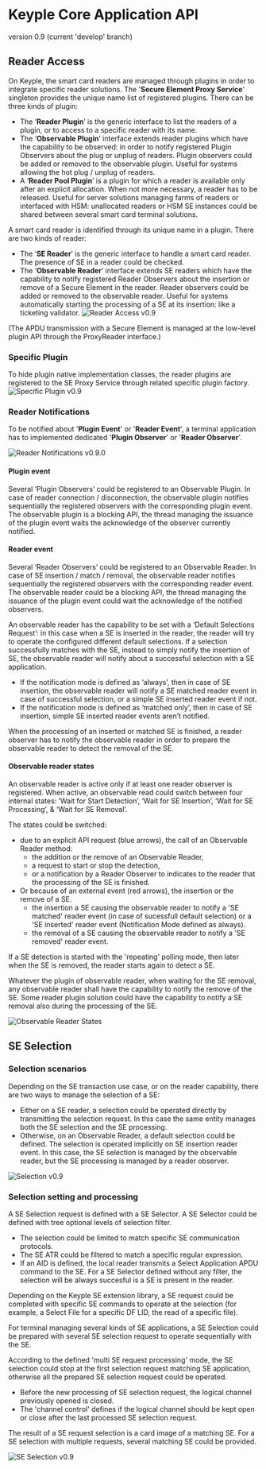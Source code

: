 # Keyple Core Application API
version 0.9 (current 'develop' branch)

## Reader Access
On Keyple, the smart card readers are managed through plugins in order to integrate specific reader solutions.
The '**Secure Element Proxy Service**' singleton provides the unique name list of registered plugins. There can be three kinds of plugin:
 - The ‘**Reader Plugin**’ is the generic interface to list the readers of a plugin, or to access to a specific reader with its name.
 - The ‘**Observable Plugin**’ interface extends reader plugins which have the capability to be observed: in order to notify registered Plugin Observers about the plug or unplug of readers. Plugin observers could be added or removed to the observable plugin. Useful for systems allowing the hot plug / unplug of readers.
 - A ‘**Reader Pool Plugin**’ is a plugin for which a reader is available only after an explicit allocation. When not more necessary, a reader has to be released. Useful for server solutions managing farms of readers or interfaced with HSM: unallocated readers or HSM SE instances could be shared between several smart card terminal solutions.

A smart card reader is identified through its unique name in a plugin. There are two kinds of reader:
 - The ‘**SE Reader**’ is the generic interface to handle a smart card reader. The presence of SE in a reader could be checked.
 - The ‘**Observable Reader**’ interface extends SE readers which have the capability to notify registered Reader Observers about the insertion or remove of a Secure Element in the reader. Reader observers could be added or removed to the observable reader. Useful for systems automatically starting the processing of a SE at its insertion: like a ticketing validator.
![Reader Access v0.9](img/KeypleCore_ApplicationApi_ClassDiag_SE_Proxy_PluginSettingAndReaderAccess_0_9_0.svg)

(The APDU transmission with a Secure Element is managed at the low-level plugin API through the ProxyReader interface.)

### Specific Plugin
To hide plugin native implementation classes, the reader plugins are registered to the SE Proxy Service through related specific plugin factory.
![Specific Plugin v0.9](img/KeypleCore_ApplicationApi_ClassDiag_SE_Proxy_SpecificPluginAndReader_0_9_0.svg)

### Reader Notifications
To be notified about '**Plugin Event**' or '**Reader Event**', a terminal application has to implemented dedicated '**Plugin Observer**' or '**Reader Observer**'.

![Reader Notifications v0.9.0](img/KeypleCore_ApplicationApi_ClassDiag_SE_Proxy_ObservablePluginAndReaderEvents_0_9_0.svg)

#### Plugin event
Several ‘Plugin Observers’ could be registered to an Observable Plugin. In case of reader connection / disconnection, the observable plugin notifies sequentially the registered observers with the corresponding plugin event.
The observable plugin is a blocking API, the thread managing the issuance of the plugin event waits the acknowledge of the observer currently notified.

#### Reader event
Several ‘Reader Observers’ could be registered to an Observable Reader. In case of SE insertion / match / removal, the observable reader notifies sequentially the registered observers with the corresponding reader event. The observable reader could be a blocking API, the thread managing the issuance of the plugin event could wait the acknowledge of the notified observers.

An observable reader has the capability to be set with a ‘Default Selections Request’: in this case when a SE is inserted in the reader, the reader will try to operate the configured different default selections. If a selection successfully matches with the SE, instead to simply notify the insertion of SE, the observable reader will notify about a successful selection with a SE application.
 - If the notification mode is defined as ‘always’, then in case of SE insertion, the observable reader will notify a SE matched reader event in case of successful selection, or a simple SE inserted reader event if not.
 - If the notification mode is defined as ‘matched only’, then in case of SE insertion, simple SE inserted reader events aren’t notified.

When the processing of an inserted or matched SE is finished, a reader observer has to notify the observable reader in order to prepare the observable reader to detect the removal of the SE.

#### Observable reader states
An observable reader is active only if at least one reader observer is registered. When active, an observable read could switch between four internal states: ‘Wait for Start Detection’, ‘Wait for SE Insertion’, ‘Wait for SE Processing’, & ‘Wait for SE Removal’.

The states could be switched:
 - due to an explicit API request (blue arrows), the call of an Observable Reader method:
   - the addition or the remove of an Observable Reader,
   - a request to start or stop the detection,
   - or a notification by a Reader Observer to indicates to the reader that the processing of the SE is finished.
 - Or because of an external event (red arrows), the insertion or the remove of a SE.
   - the insertion a SE causing the observable reader to notify a 'SE matched' reader event (in case of sucessfull default selection) or a 'SE inserted' reader event (Notification Mode defined as always).
   - the removal of a SE causing the observable reader to notify a 'SE removed' reader event.

If a SE detection is started with the 'repeating' polling mode, then later when the SE is removed, the reader starts again to detect a SE.

Whatever the plugin of observable reader, when waiting for the SE removal, any observable reader shall have the capability to notify the remove of the SE.
Some reader plugin solution could have the capability to notify a SE removal also during the processing of the SE.
 
![Observable Reader States](img/KeypleCore_ApplicationApi_StateDiag_SE_Proxy_ObservableReaderStates.svg)

## SE Selection

### Selection scenarios
Depending on the SE transaction use case, or on the reader capability, there are two ways to manage the selection of a SE:
 - Either on a SE reader, a selection could be operated directly by transmitting the selection request. In this case the same entity manages both the SE selection and the SE processing.
 - Otherwise, on an Observable Reader, a default selection could be defined. The selection is operated implicitly on SE insertion reader event. In this case, the SE selection is managed by the observable reader, but the SE processing is managed by a reader observer.

![Selection v0.9](img/KeypleCore_ApplicationApi_ActivityDiag_Selection_Scenarii.svg)

### Selection setting and processing
A SE Selection request is defined with a SE Selector. A SE Selector could be defined with tree optional levels of selection filter.
 - The selection could be limited to match specific SE communication protocols.
 - The SE ATR could be filtered to match a specific regular expression.
 - If an AID is defined, the local reader transmits a Select Application APDU command to the SE.
For a SE Selector defined without any filter, the selection will be always succesful is a SE is present in the reader.

Depending on the Keyple SE extension library, a SE request could be completed with specific SE commands to operate at the selection (for example, a Select File for a specific DF LID, the read of a specific file).

For terminal managing several kinds of SE applications, a SE Selection could be prepared with several SE selection request to operate sequentially with the SE.

According to the defined 'multi SE request processing' mode, the SE selection could stop at the first selection request matching SE application, otherwise all the prepared SE selection request could be operated.
 - Before the new processing of SE selection request, the logical channel previously opened is closed.
 - The 'channel control' defines if the logical channel should be kept open or close after the last processed SE selection request.

The result of a SE request selection is a card image of a matching SE. For a SE selection with multiple requests, several matching SE could be provided.

![SE Selection v0.9](img/KeypleCore_ApplicationApi_ClassDiag_Selection_SelectorAndSelection_0_9_0.svg)

